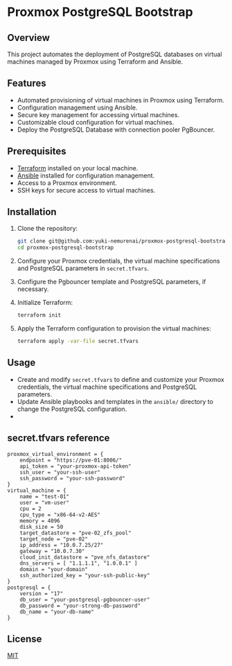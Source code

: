 # Proxmox PostgreSQL Bootstrap

## Overview

This project automates the deployment of PostgreSQL databases on virtual machines managed by Proxmox using Terraform and Ansible.

## Features

- Automated provisioning of virtual machines in Proxmox using Terraform.
- Configuration management using Ansible.
- Secure key management for accessing virtual machines.
- Customizable cloud configuration for virtual machines.
- Deploy the PostgreSQL Database with connection pooler PgBouncer.

## Prerequisites

- [Terraform](https://www.terraform.io/downloads.html) installed on your local machine.
- [Ansible](https://docs.ansible.com/ansible/latest/installation_guide/intro_installation.html) installed for configuration management.
- Access to a Proxmox environment.
- SSH keys for secure access to virtual machines.

## Installation

1. Clone the repository:
   ```bash
   git clone git@github.com:yuki-nemurenai/proxmox-postgresql-bootstrap.git
   cd proxmox-postgresql-bootstrap
   ```

2. Configure your Proxmox credentials, the virtual machine specifications and PostgreSQL parameters in `secret.tfvars`.

3. Configure the Pgbouncer template and PostgreSQL parameters, if necessary.

4. Initialize Terraform:
   ```bash
   terraform init
   ```

5. Apply the Terraform configuration to provision the virtual machines:
   ```bash
   terraform apply -var-file secret.tfvars
   ```

## Usage

- Create and modify `secret.tfvars` to define and customize your Proxmox credentials, the virtual machine specifications and PostgreSQL parameters.
- Update Ansible playbooks and templates in the `ansible/` directory to change the PostgreSQL configuration.
- 

## secret.tfvars reference

```hcl
proxmox_virtual_environment = {
    endpoint = "https://pve-01:8006/"
    api_token = "your-proxmox-api-token"
    ssh_user = "your-ssh-user"
    ssh_password = "your-ssh-password"
}
virtual_machine = {
    name = "test-01"
    user = "vm-user"
    cpu = 2
    cpu_type = "x86-64-v2-AES"
    memory = 4096
    disk_size = 50
    target_datastore = "pve-02_zfs_pool"
    target_node = "pve-02"
    ip_address = "10.0.7.25/27"
    gateway = "10.0.7.30"
    cloud_init_datastore = "pve_nfs_datastore"
    dns_servers = [ "1.1.1.1", "1.0.0.1" ]
    domain = "your-domain"
    ssh_authorized_key = "your-ssh-public-key"
}
postgresql = {
    version = "17"
    db_user = "your-postgresql-pgbouncer-user"
    db_password = "your-strong-db-password"
    db_name = "your-db-name"
}
```

## License

[MIT](LICENSE)
